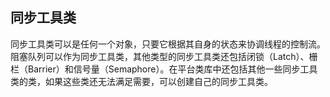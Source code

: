 ## 同步工具类 ##

同步工具类可以是任何一个对象，只要它根据其自身的状态来协调线程的控制流。阻塞队列可以作为同步工具类，其他类型的同步工具类还包括闭锁（Latch）、栅栏（Barrier）和信号量（Semaphore）。在平台类库中还包括其他一些同步工具类的类，如果这些类还无法满足需要，可以创建自己的同步工具类。